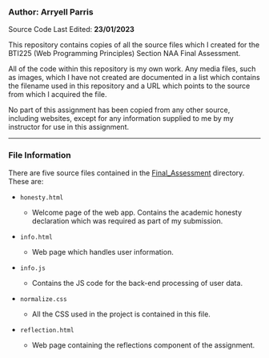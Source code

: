 ### Author: Arryell Parris

Source Code Last Edited: **23/01/2023**

This repository contains copies of all the source files which I created for the BTI225 (Web Programming Principles) Section NAA Final Assessment.

All of the code within this repository is my own work.
Any media files, such as images, which I have not created are documented in a list which contains the filename used in this repository
and a URL which points to the source from which I acquired the file.

No part of this assignment has been copied from any other source, including websites, except for any information supplied to me by my instructor for use in this assignment.

---

### File Information

There are five source files contained in the [Final_Assessment](https://github.com/a-parris21/BTI225_Final/tree/master/Final_Assessment) directory. These are: 
- `honesty.html`
  - Welcome page of the web app. Contains the academic honesty declaration which was required as part of my submission.
  
- `info.html`
  - Web page which handles user information.
  
- `info.js`
  - Contains the JS code for the back-end processing of user data.
  
- `normalize.css`
  - All the CSS used in the project is contained in this file.
  
- `reflection.html`
  - Web page containing the reflections component of the assignment.
